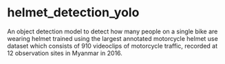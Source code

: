 # helmet_detection_yolo
An object detection model to detect how many people on a single bike are wearing helmet trained using the largest annotated motorcycle helmet use dataset which consists of 910 videoclips of motorcycle traffic, recorded at 12 observation sites in Myanmar in 2016.

